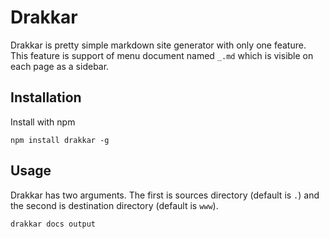 # Drakkar

Drakkar is pretty simple markdown site generator with only one feature. This
feature is support of menu document named `_.md` which is visible on each
page as a sidebar.

## Installation

Install with npm
```
npm install drakkar -g
```

## Usage

Drakkar has two arguments. The first is sources directory (default is `.`) and the second is destination directory (default is `www`).

```
drakkar docs output
```
